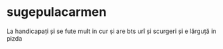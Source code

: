 # sugepulacarmen
La handicapați și se fute mult in cur și are bts urî și scurgeri și e lărguță in pizda 
